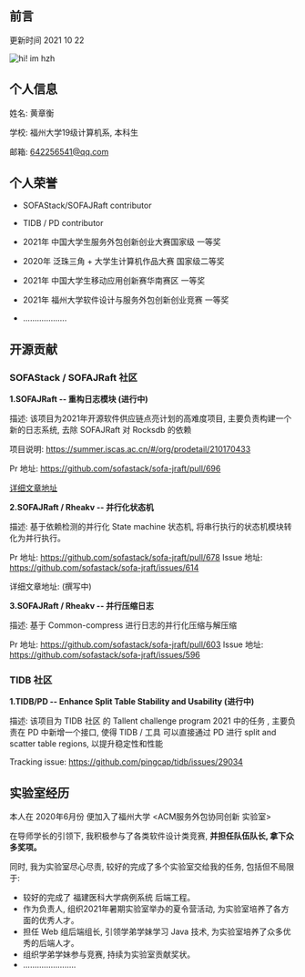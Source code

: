 ## 前言


更新时间 2021 10 22

![hi! im hzh](https://github-readme-stats.vercel.app/api?username=hzh0425&show_icons=true&theme=algolia)


## 个人信息

姓名: 黄章衡

学校: 福州大学19级计算机系, 本科生

邮箱: 642256541@qq.com



## 个人荣誉

- SOFAStack/SOFAJRaft contributor

- TIDB / PD contributor

- 2021年 中国大学生服务外包创新创业大赛国家级 一等奖

- 2020年 泛珠三角 + 大学生计算机作品大赛 国家级二等奖

- 2021年 中国大学生移动应用创新赛华南赛区 一等奖

- 2021年 福州大学软件设计与服务外包创新创业竞赛 一等奖

- ...................  

## 开源贡献

### **SOFAStack / SOFAJRaft 社区**

**1.SOFAJRaft   -- 重构日志模块 (进行中)**

描述: 该项目为2021年开源软件供应链点亮计划的高难度项目, 主要负责构建一个新的日志系统, 去除  SOFAJRaft  对 Rocksdb 的依赖

项目说明: https://summer.iscas.ac.cn/#/org/prodetail/210170433

Pr 地址: https://github.com/sofastack/sofa-jraft/pull/696

[详细文章地址](https://mp.weixin.qq.com/s?__biz=MzUzMzU5Mjc1Nw==&mid=2247497065&idx=1&sn=41cc54dbca1f9bb1d2e50dbd181f062d&chksm=faa31ab3cdd493a52bac26736b2d66c9fcda77c6591048ae758f9663ded0a1a068947a8488ab&mpshare=1&scene=23&srcid=1026H0gUsE1GGJq3hgzmKpGe&sharer_sharetime=1635251084804&sharer_shareid=4685e37971dd76c96606e8a800ad9755#rd)




**2.SOFAJRaft / Rheakv    -- 并行化状态机**

描述: 基于依赖检测的并行化 State machine 状态机, 将串行执行的状态机模块转化为并行执行。

Pr 地址: https://github.com/sofastack/sofa-jraft/pull/678
Issue 地址:  https://github.com/sofastack/sofa-jraft/issues/614

详细文章地址: (撰写中)




**3.SOFAJRaft / Rheakv   -- 并行压缩日志**

描述: 基于 Common-compress 进行日志的并行化压缩与解压缩  

Pr 地址: https://github.com/sofastack/sofa-jraft/pull/603
Issue 地址: https://github.com/sofastack/sofa-jraft/issues/596





### TIDB 社区

**1.TIDB/PD -- Enhance Split Table Stability and Usability (进行中)**

描述: 该项目为 TIDB 社区 的 Tallent challenge program 2021 中的任务 , 主要负责在 PD 中新增一个接口, 使得 TIDB / 工具 可以直接通过 PD  进行 split and scatter table regions, 以提升稳定性和性能

Tracking issue: https://github.com/pingcap/tidb/issues/29034



## 实验室经历

本人在 2020年6月份 便加入了福州大学 <ACM服务外包协同创新 实验室>

在导师学长的引领下, 我积极参与了各类软件设计类竞赛, **并担任队伍队长, 拿下众多奖项。**

同时, 我为实验室尽心尽责, 较好的完成了多个实验室交给我的任务, 包括但不局限于:

- 较好的完成了 福建医科大学病例系统 后端工程。
- 作为负责人, 组织2021年暑期实验室举办的夏令营活动, 为实验室培养了各方面的优秀人才。
- 担任 Web 组后端组长, 引领学弟学妹学习 Java 技术, 为实验室培养了众多优秀的后端人才。
- 组织学弟学妹参与竞赛, 持续为实验室贡献奖状。
- .......................





























